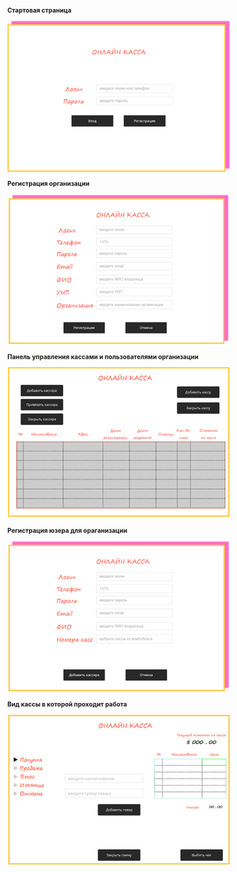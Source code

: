 
**Стартовая страница**
<p align="center">
  <img src="https://github.com/Polisterva/online_cashbox/blob/master/Mockups/Login.png">
</p>

**Регистрация организации**
<p align="center">
  <img src="https://github.com/Polisterva/online_cashbox/blob/master/Mockups/OrgRegistration.png">
</p>

**Панель управления кассами и пользователями организации**
<p align="center">
  <img src="https://github.com/Polisterva/online_cashbox/blob/master/Mockups/AdminCashBox.png">
</p>

**Регистрация юзера для ораганизации**
<p align="center">
  <img src="https://github.com/Polisterva/online_cashbox/blob/master/Mockups/UserRegistration.png">
</p>

**Вид кассы в которой проходит работа**
<p align="center">
  <img src="https://github.com/Polisterva/online_cashbox/blob/master/Mockups/CashBox.png">
</p>
